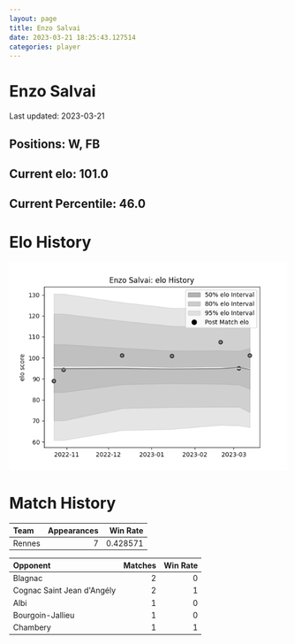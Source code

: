 ```yaml
---  
layout: page  
title: Enzo Salvai  
date: 2023-03-21 18:25:43.127514  
categories: player  
---
```

# Enzo Salvai


Last updated: 2023-03-21
## Positions: W, FB

## Current elo: 101.0

## Current Percentile: 46.0

# Elo History


![elo history](history_EnzoSalvai.png)
# Match History


| Team   |   Appearances |   Win Rate |
|:-------|--------------:|-----------:|
| Rennes |             7 |   0.428571 |

| Opponent                   |   Matches |   Win Rate |
|:---------------------------|----------:|-----------:|
| Blagnac                    |         2 |          0 |
| Cognac Saint Jean d'Angély |         2 |          1 |
| Albi                       |         1 |          0 |
| Bourgoin-Jallieu           |         1 |          0 |
| Chambery                   |         1 |          1 |